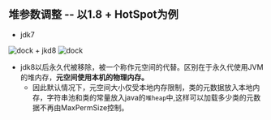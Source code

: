 ## 堆参数调整 -- 以1.8 + HotSpot为例
+ jdk7
<img :src="$withBase('/jvm/cs1.png')" alt="dock">
+ jkd8
<img :src="$withBase('/jvm/cs.png')" alt="dock">

+ jdk8以后永久代被移除，被一个称作元空间的代替。区别在于永久代使用JVM的堆内存，**元空间使用本机的物理内存。**
  - 因此默认情况下，元空间大小仅受本地内存限制，类的元数据放入本地内存，字符串池和类的常量放入java的`堆heap`中,这样可以加载多少类的元数据不再由MaxPermSize控制。
 